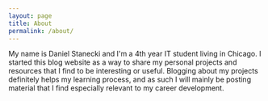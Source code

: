 ```yaml
---
layout: page
title: About
permalink: /about/
---
```


My name is Daniel Stanecki and I'm a 4th year IT student living in Chicago. I started this blog website as a way to share my personal projects and resources that I find to be interesting or useful. Blogging about my projects definitely helps my learning process, and as such I will mainly be posting material that I find especially relevant to my career development.
